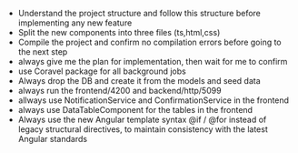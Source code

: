 - Understand the project structure and follow this structure before implementing any new feature
- Split the new components into three files (ts,html,css)
- Compile the project and confirm no compilation errors before going to the next step
- always give me the plan for implementation, then wait for me to confirm
- use Coravel package for all background jobs
- Always drop the DB and create it from the models and seed data
- always run the frontend/4200 and backend/http/5099
- allways use NotificationService and ConfirmationService in the frontend
- always use DataTableComponent for the tables in the frontend
- Always use the new Angular template syntax @if / @for instead of legacy structural directives, to maintain consistency with the latest Angular standards